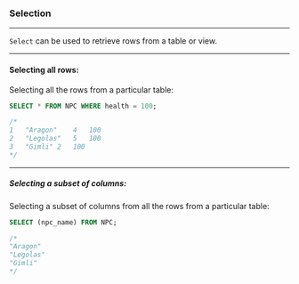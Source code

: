 ### Selection

-----

`Select` can be used to retrieve rows from a table or view.

-----

#### Selecting all rows:

Selecting all the rows from a particular table:

```sql
SELECT * FROM NPC WHERE health = 100;

/*
1	"Aragon"	4	100
2	"Legolas"	5	100
3	"Gimli"	2	100
*/
```

-----

##### Selecting a subset of columns:

Selecting a subset of columns from all the rows from a particular table:

```sql
SELECT (npc_name) FROM NPC;

/*
"Aragon"
"Legolas"
"Gimli"
*/
```